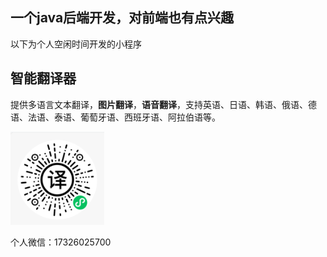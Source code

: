 ## 一个java后端开发，对前端也有点兴趣
以下为个人空闲时间开发的小程序

## 智能翻译器
提供多语言文本翻译，**图片翻译**，**语音翻译**，支持英语、日语、韩语、俄语、德语、法语、泰语、葡萄牙语、西班牙语、阿拉伯语等。

<img src="./翻译.png" width="150px">

个人微信：17326025700
